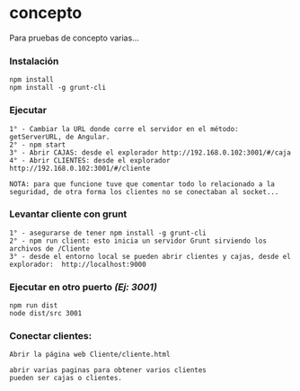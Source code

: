 # concepto

Para pruebas de concepto varias... 


### Instalación

```
npm install
npm install -g grunt-cli
```

### Ejecutar

```
1° - Cambiar la URL donde corre el servidor en el método: getServerURL, de Angular.
2° - npm start
3° - Abrir CAJAS: desde el explorador http://192.168.0.102:3001/#/caja
4° - Abrir CLIENTES: desde el explorador http://192.168.0.102:3001/#/cliente

NOTA: para que funcione tuve que comentar todo lo relacionado a la seguridad, de otra forma los clientes no se conectaban al socket...
```

### Levantar cliente con grunt

```
1° - asegurarse de tener npm install -g grunt-cli
2° - npm run client: esto inicia un servidor Grunt sirviendo los archivos de /Cliente
3° - desde el entorno local se pueden abrir clientes y cajas, desde el explorador:  http://localhost:9000
```


### Ejecutar en otro puerto *(Ej: 3001)*

```
npm run dist
node dist/src 3001
```


### Conectar clientes:

```
Abrir la página web Cliente/cliente.html

abrir varias paginas para obtener varios clientes
pueden ser cajas o clientes.

```


